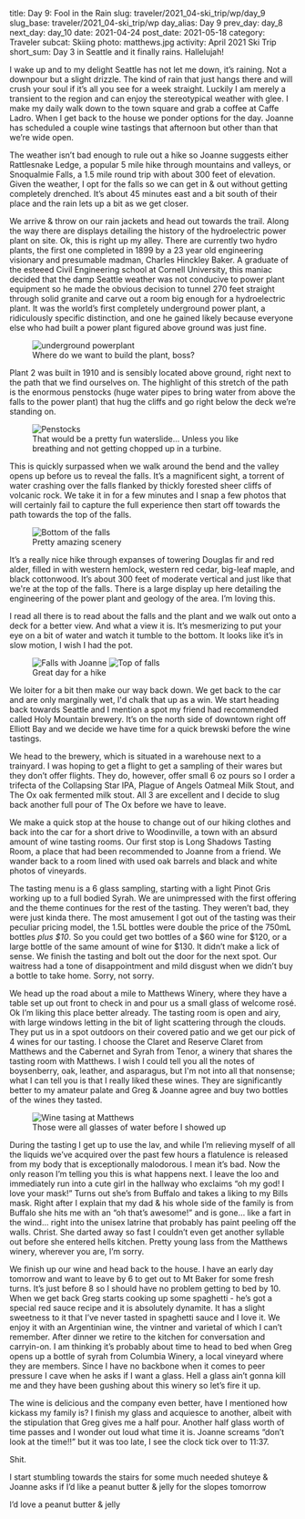 title: Day 9: Fool in the Rain
slug: traveler/2021_04-ski_trip/wp/day_9
slug_base: traveler/2021_04-ski_trip/wp
day_alias: Day 9
prev_day: day_8
next_day: day_10
date: 2021-04-24
post_date: 2021-05-18
category: Traveler
subcat: Skiing
photo: matthews.jpg
activity: April 2021 Ski Trip
short_sum: Day 3 in Seattle and it finally rains. Hallelujah!

I wake up and to my delight Seattle has not let me down, it’s raining. Not a downpour but a slight drizzle. The kind of rain that just hangs there and will crush your soul if it’s all you see for a week straight. Luckily I am merely a transient to the region and can enjoy the stereotypical weather with glee. I make my daily walk down to the town square and grab a coffee at Caffe Ladro. When I get back to the house we ponder options for the day. Joanne has scheduled a couple wine tastings that afternoon but other than that we’re wide open.

<div id="falls"></div>
The weather isn’t bad enough to rule out a hike so Joanne suggests either Rattlesnake Ledge, a popular 5 mile hike through mountains and valleys, or Snoqualmie Falls, a 1.5 mile round trip with about 300 feet of elevation. Given the weather, I opt for the falls so we can get in & out without getting completely drenched. It’s about 45 minutes east and a bit south of their place and the rain lets up a bit as we get closer.

We arrive & throw on our rain jackets and head out towards the trail. Along the way there are displays detailing the history of the hydroelectric power plant on site. Ok, this is right up my alley. There are currently two hydro plants, the first one completed in 1899 by a 23 year old engineering visionary and presumable madman, Charles Hinckley Baker. A graduate of the esteeed Civil Engineering school at Cornell University, this maniac decided that the damp Seattle weather was not conducive to power plant equipment so he made the obvious decision to tunnel 270 feet straight through solid granite and carve out a room big enough for a hydroelectric plant. It was the world’s first completely underground power plant, a ridiculously specific distinction, and one he gained likely because everyone else who had built a power plant figured above ground was just fine.

<div class="container">
  <figure class="figure">
      <img class="figure-img img-fluid rounded" src="/theme/images/traveler/2021_04-ski_trip/underground_powerplant.jpg" alt="underground powerplant">
    <figcaption class="figure-caption">Where do we want to build the plant, boss?</figcaption>
  </figure>
</div>

Plant 2 was built in 1910 and is sensibly located above ground, right next to the path that we find ourselves on. The highlight of this stretch of the path is the enormous penstocks (huge water pipes to bring water from above the falls to the power plant) that hug the cliffs and go right below the deck we’re standing on.

<figure class="figure">
  <img class="figure-img img-fluid rounded" src="/theme/images/traveler/2021_04-ski_trip/penstocks.jpg" alt="Penstocks">
  <figcaption class="figure-caption">That would be a pretty fun waterslide... Unless you like breathing and not getting chopped up in a turbine.</figcaption>
</figure>

This is quickly surpassed when we walk around the bend and the valley opens up before us to reveal the falls. It’s a magnificent sight, a torrent of water crashing over the falls flanked by thickly forested sheer cliffs of volcanic rock. We take it in for a few minutes and I snap a few photos that will certainly fail to capture the full experience then start off towards the path towards the top of the falls.

<figure class="figure">
  <img class="figure-img img-fluid rounded" src="/theme/images/traveler/2021_04-ski_trip/falls_bottom.jpg" alt="Bottom of the falls">
  <figcaption class="figure-caption">Pretty amazing scenery</figcaption>
</figure>

It’s a really nice hike through expanses of towering Douglas fir and red alder, filled in with western hemlock, western red cedar, big-leaf maple, and black cottonwood. It’s about 300 feet of moderate vertical and just like that we're at the top of the falls. There is a large display up here detailing the engineering of the power plant and geology of the area. I’m loving this.

I read all there is to read about the falls and the plant and we walk out onto a deck for a better view. And what a view it is. It’s mesmerizing to put your eye on a bit of water and watch it tumble to the bottom. It looks like it’s in slow motion, I wish I had the pot.

<figure class="figure">
  <img class="figure-img img-fluid rounded" src="/theme/images/traveler/2021_04-ski_trip/falls_with_jo.jpg" alt="Falls with Joanne">
  <img class="figure-img img-fluid mt-2 rounded" src="/theme/images/traveler/2021_04-ski_trip/top_of_falls.jpg" alt="Top of falls">
  <figcaption class="figure-caption">Great day for a hike</figcaption>
</figure>

<div id="holy-mountain"></div>

We loiter for a bit then make our way back down. We get back to the car and are only marginally wet, I'd chalk that up as a win. We start heading back towards Seattle and I mention a spot my friend had recommended called Holy Mountain brewery. It’s on the north side of downtown right off Elliott Bay and we decide we have time for a quick brewski before the wine tastings.

We head to the brewery, which is situated in a warehouse next to a trainyard. I was hoping to get a flight to get a sampling of their wares but they don’t offer flights. They do, however, offer small 6 oz pours so I order a trifecta of the Collapsing Star IPA, Plague of Angels Oatmeal Milk Stout, and The Ox oak fermented milk stout. All 3 are excellent and I decide to slug back another full pour of The Ox before we have to leave.

We make a quick stop at the house to change out of our hiking clothes and back into the car for a short drive to Woodinville, a town with an absurd amount of wine tasting rooms. Our first stop is Long Shadows Tasting Room, a place that had been recommended to Joanne from a friend. We wander back to a room lined with used oak barrels and black and white photos of vineyards.

The tasting menu is a 6 glass sampling, starting with a light Pinot Gris working up to a full bodied Syrah. We are unimpressed with the first offering and the theme continues for the rest of the tasting. They weren’t bad, they were just kinda there. The most amusement I got out of the tasting was their peculiar pricing model, the 1.5L bottles were double the price of the 750mL bottles *plus $10*. So you could get two bottles of a $60 wine for $120, or a large bottle of the same amount of wine for $130. It didn’t make a lick of sense. We finish the tasting and bolt out the door for the next spot. Our waitress had a tone of disappointment and mild disgust when we didn’t buy a bottle to take home. Sorry, not sorry.

We head up the road about a mile to Matthews Winery, where they have a table set up out front to check in and pour us a small glass of welcome rosé. Ok I’m liking this place better already. The tasting room is open and airy, with large windows letting in the bit of light scattering through the clouds. They put us in a spot outdoors on their covered patio and we get our pick of 4 wines for our tasting. I choose the Claret and Reserve Claret from Matthews and the Cabernet and Syrah from Tenor, a winery that shares the tasting room with Matthews. I wish I could tell you all the notes of boysenberry, oak, leather, and asparagus, but I'm not into all that nonsense; what I can tell you is that I really liked these wines. They are significantly better to my amateur palate and Greg & Joanne agree and buy two bottles of the wines they tasted.

<figure class="figure">
  <img class="figure-img img-fluid rounded" src="/theme/images/traveler/2021_04-ski_trip/matthews.jpg" alt="Wine tasing at Matthews">
  <figcaption class="figure-caption">Those were all glasses of water before I showed up</figcaption>
</figure>

During the tasting I get up to use the lav, and while I’m relieving myself of all the liquids we’ve acquired over the past few hours a flatulence is released from my body that is exceptionally malodorous. I mean it’s bad. Now the only reason I’m telling you this is what happens next. I leave the loo and immediately run into a cute girl in the hallway who exclaims “oh my god! I love your mask!” Turns out she’s from Buffalo and takes a liking to my Bills mask. Right after I explain that my dad & his whole side of the family is from Buffalo she hits me with an “oh that’s awesome!” and is gone… like a fart in the wind… right into the unisex latrine that probably has paint peeling off the walls. Christ. She darted away so fast I couldn’t even get another syllable out before she entered hells kitchen. Pretty young lass from the Matthews winery, wherever you are, I’m sorry.

We finish up our wine and head back to the house. I have an early day tomorrow and want to leave by 6 to get out to Mt Baker for some fresh turns. It’s just before 8 so I should have no problem getting to bed by 10. When we get back Greg starts cooking up some spaghetti - he’s got a special red sauce recipe and it is absolutely dynamite. It has a slight sweetness to it that I’ve never tasted in spaghetti sauce and I love it. We enjoy it with an Argentinian wine, the vintner and varietal of which I can’t remember. After dinner we retire to the kitchen for conversation and carryin-on. I am thinking it’s probably about time to head to bed when Greg opens up a bottle of syrah from Columbia Winery, a local vineyard where they are members. Since I have no backbone when it comes to peer pressure I cave when he asks if I want a glass. Hell a glass ain’t gonna kill me and they have been gushing about this winery so let’s fire it up.

The wine is delicious and the company even better, have I mentioned how kickass my family is? I finish my glass and acquiesce to another, albeit with the stipulation that Greg gives me a half pour. Another half glass worth of time passes and I wonder out loud what time it is. Joanne screams “don’t look at the time!!” but it was too late, I see the clock tick over to 11:37.

Shit.

I start stumbling towards the stairs for some much needed shuteye & Joanne asks if I’d like a peanut butter & jelly for the slopes tomorrow

I’d love a peanut butter & jelly